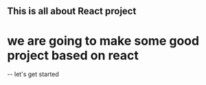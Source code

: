 ## This is all about React project
# we are going to make some good project based on react
 -- let's get started 